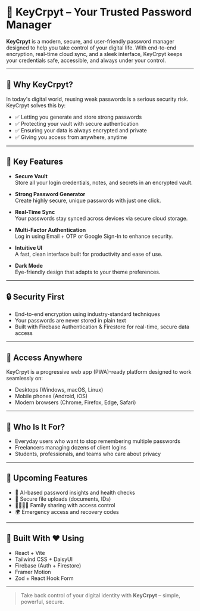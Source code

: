 # 🔐 KeyCrpyt – Your Trusted Password Manager

**KeyCrpyt** is a modern, secure, and user-friendly password manager designed to help you take control of your digital life. With end-to-end encryption, real-time cloud sync, and a sleek interface, KeyCrpyt keeps your credentials safe, accessible, and always under your control.

---

## 🌟 Why KeyCrpyt?

In today's digital world, reusing weak passwords is a serious security risk. KeyCrpyt solves this by:

- ✅ Letting you generate and store strong passwords
- ✅ Protecting your vault with secure authentication
- ✅ Ensuring your data is always encrypted and private
- ✅ Giving you access from anywhere, anytime

---

## 🔐 Key Features

- **Secure Vault**  
  Store all your login credentials, notes, and secrets in an encrypted vault.

- **Strong Password Generator**  
  Create highly secure, unique passwords with just one click.

- **Real-Time Sync**  
  Your passwords stay synced across devices via secure cloud storage.

- **Multi-Factor Authentication**  
  Log in using Email + OTP or Google Sign-In to enhance security.

- **Intuitive UI**  
  A fast, clean interface built for productivity and ease of use.

- **Dark Mode**  
  Eye-friendly design that adapts to your theme preferences.

---

## 🔒 Security First

- End-to-end encryption using industry-standard techniques
- Your passwords are never stored in plain text
- Built with Firebase Authentication & Firestore for real-time, secure data access

---

## 📱 Access Anywhere

KeyCrpyt is a progressive web app (PWA)-ready platform designed to work seamlessly on:

- Desktops (Windows, macOS, Linux)
- Mobile phones (Android, iOS)
- Modern browsers (Chrome, Firefox, Edge, Safari)

---

## 🧠 Who Is It For?

- Everyday users who want to stop remembering multiple passwords
- Freelancers managing dozens of client logins
- Students, professionals, and teams who care about privacy

---

## 📍 Upcoming Features

- 🧠 AI-based password insights and health checks  
- 📁 Secure file uploads (documents, IDs)  
- 👨‍👩‍👧‍👦 Family sharing with access control  
- 🌍 Emergency access and recovery codes  

---

## 🙌 Built With ❤️ Using

- React + Vite
- Tailwind CSS + DaisyUI
- Firebase (Auth + Firestore)
- Framer Motion
- Zod + React Hook Form

---

> Take back control of your digital identity with **KeyCrpyt** – simple, powerful, secure.

